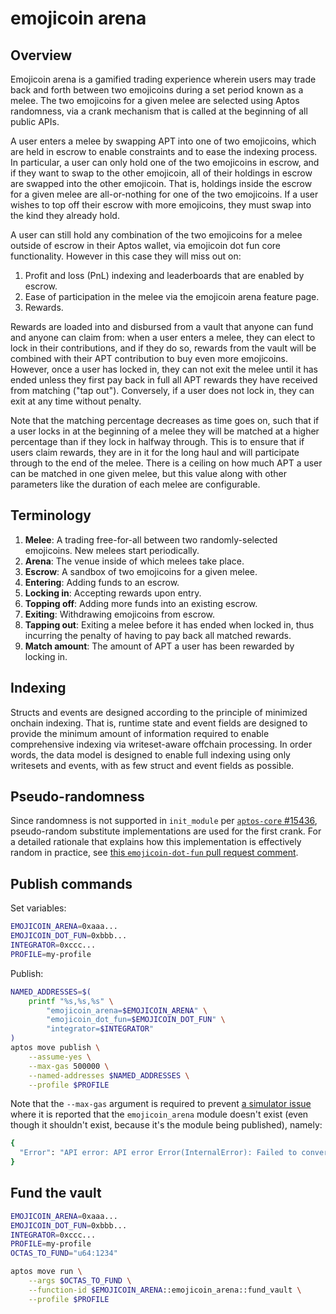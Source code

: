 <!-- cspell:word gamified -->

# emojicoin arena

## Overview

Emojicoin arena is a gamified trading experience wherein users may trade back
and forth between two emojicoins during a set period known as a melee. The
two emojicoins for a given melee are selected using Aptos randomness, via a
crank mechanism that is called at the beginning of all public APIs.

A user enters a melee by swapping APT into one of two emojicoins, which are held
in escrow to enable constraints and to ease the indexing process. In particular,
a user can only hold one of the two emojicoins in escrow, and if they want to
swap to the other emojicoin, all of their holdings in escrow are swapped into
the other emojicoin. That is, holdings inside the escrow for a given melee are
all-or-nothing for one of the two emojicoins. If a user wishes to top off their
escrow with more emojicoins, they must swap into the kind they already hold.

A user can still hold any combination of the two emojicoins for a melee outside
of escrow in their Aptos wallet, via emojicoin dot fun core functionality.
However in this case they will miss out on:

1. Profit and loss (PnL) indexing and leaderboards that are enabled by escrow.
1. Ease of participation in the melee via the emojicoin arena feature page.
1. Rewards.

Rewards are loaded into and disbursed from a vault that anyone can fund and
anyone can claim from: when a user enters a melee, they can elect to lock in
their contributions, and if they do so, rewards from the vault will be combined
with their APT contribution to buy even more emojicoins. However, once a user
has locked in, they can not exit the melee until it has ended unless they first
pay back in full all APT rewards they have received from matching ("tap out").
Conversely, if a user does not lock in, they can exit at any time without
penalty.

Note that the matching percentage decreases as time goes on, such that if a user
locks in at the beginning of a melee they will be matched at a higher percentage
than if they lock in halfway through. This is to ensure that if users claim
rewards, they are in it for the long haul and will participate through to the
end of the melee. There is a ceiling on how much APT a user can be matched in
one given melee, but this value along with other parameters like the duration of
each melee are configurable.

## Terminology

1. **Melee**: A trading free-for-all between two randomly-selected emojicoins.
   New melees start periodically.
1. **Arena**: The venue inside of which melees take place.
1. **Escrow**: A sandbox of two emojicoins for a given melee.
1. **Entering**: Adding funds to an escrow.
1. **Locking in**: Accepting rewards upon entry.
1. **Topping off**: Adding more funds into an existing escrow.
1. **Exiting**: Withdrawing emojicoins from escrow.
1. **Tapping out**: Exiting a melee before it has ended when locked in, thus
   incurring the penalty of having to pay back all matched rewards.
1. **Match amount**: The amount of APT a user has been rewarded by locking in.

## Indexing

Structs and events are designed according to the principle of minimized onchain
indexing. That is, runtime state and event fields are designed to provide the
minimum amount of information required to enable comprehensive indexing via
writeset-aware offchain processing. In order words, the data model is designed
to enable full indexing using only writesets and events, with as few struct and
event fields as possible.

## Pseudo-randomness

Since randomness is not supported in `init_module` per [`aptos-core` #15436],
pseudo-random substitute implementations are used for the first crank. For a
detailed rationale that explains how this implementation is effectively random
in practice, see [this `emojicoin-dot-fun` pull request comment].

## Publish commands

Set variables:

```sh
EMOJICOIN_ARENA=0xaaa...
EMOJICOIN_DOT_FUN=0xbbb...
INTEGRATOR=0xccc...
PROFILE=my-profile
```

Publish:

```sh
NAMED_ADDRESSES=$(
    printf "%s,%s,%s" \
        "emojicoin_arena=$EMOJICOIN_ARENA" \
        "emojicoin_dot_fun=$EMOJICOIN_DOT_FUN" \
        "integrator=$INTEGRATOR"
)
aptos move publish \
    --assume-yes \
    --max-gas 500000 \
    --named-addresses $NAMED_ADDRESSES \
    --profile $PROFILE
```

Note that the `--max-gas` argument is required to prevent
[a simulator issue] where it is reported that the `emojicoin_arena` module
doesn't exist (even though it shouldn't exist, because it's the module being
published), namely:

<!-- markdownlint-disable MD013 -->

```sh
{
  "Error": "API error: API error Error(InternalError): Failed to convert transaction data from storage: Module ModuleId { address: <PUBLISHER_ADDRESS>, name: Identifier(\"emojicoin_arena\") } can't be found"
}
```

## Fund the vault

```sh
EMOJICOIN_ARENA=0xaaa...
EMOJICOIN_DOT_FUN=0xbbb...
INTEGRATOR=0xccc...
PROFILE=my-profile
OCTAS_TO_FUND="u64:1234"
```

```sh
aptos move run \
    --args $OCTAS_TO_FUND \
    --function-id $EMOJICOIN_ARENA::emojicoin_arena::fund_vault \
    --profile $PROFILE
```

<!-- markdownlint-enable MD013 -->

[a simulator issue]: https://github.com/aptos-labs/aptos-core/issues/15769
[this `emojicoin-dot-fun` pull request comment]: https://github.com/econia-labs/emojicoin-dot-fun/pull/408#discussion_r1887856202
[`aptos-core` #15436]: https://github.com/aptos-labs/aptos-core/issues/15436
